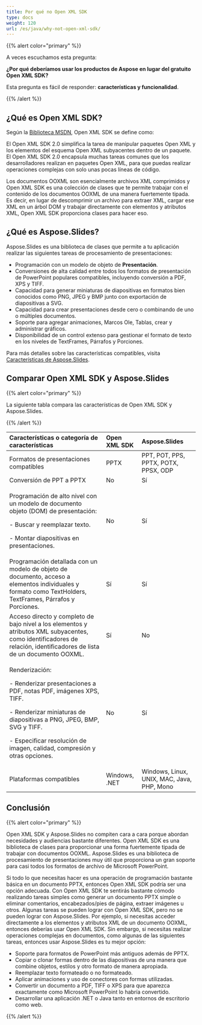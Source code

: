 ```yaml
---
title: Por qué no Open XML SDK
type: docs
weight: 120
url: /es/java/why-not-open-xml-sdk/
---
```


{{% alert color="primary" %}} 

A veces escuchamos esta pregunta:

**¿Por qué deberíamos usar los productos de Aspose en lugar del gratuito Open XML SDK?**

Esta pregunta es fácil de responder: **características y funcionalidad**.

{{% /alert %}} 
## **¿Qué es Open XML SDK?**
Según la [Biblioteca MSDN](https://docs.microsoft.com/en-us/office/open-xml/open-xml-sdk), Open XML SDK se define como: 

El Open XML SDK 2.0 simplifica la tarea de manipular paquetes Open XML y los elementos del esquema Open XML subyacentes dentro de un paquete. El Open XML SDK 2.0 encapsula muchas tareas comunes que los desarrolladores realizan en paquetes Open XML, para que puedas realizar operaciones complejas con solo unas pocas líneas de código.

Los documentos OOXML son esencialmente archivos XML comprimidos y Open XML SDK es una colección de clases que te permite trabajar con el contenido de los documentos OOXML de una manera fuertemente tipada. Es decir, en lugar de descomprimir un archivo para extraer XML, cargar ese XML en un árbol DOM y trabajar directamente con elementos y atributos XML, Open XML SDK proporciona clases para hacer eso.
## **¿Qué es Aspose.Slides?**
Aspose.Slides es una biblioteca de clases que permite a tu aplicación realizar las siguientes tareas de procesamiento de presentaciones:

- Programación con un modelo de objeto de **Presentación**.
- Conversiones de alta calidad entre todos los formatos de presentación de PowerPoint populares compatibles, incluyendo conversión a PDF, XPS y TIFF.
- Capacidad para generar miniaturas de diapositivas en formatos bien conocidos como PNG, JPEG y BMP junto con exportación de diapositivas a SVG.
- Capacidad para crear presentaciones desde cero o combinando de uno o múltiples documentos.
- Soporte para agregar animaciones, Marcos Ole, Tablas, crear y administrar gráficos.
- Disponibilidad de un control extenso para gestionar el formato de texto en los niveles de TextFrames, Párrafos y Porciones.

Para más detalles sobre las características compatibles, visita [Características de Aspose.Slides](/slides/es/java/product-overview/).
## **Comparar Open XML SDK y Aspose.Slides**
{{% alert color="primary" %}} 

La siguiente tabla compara las características de Open XML SDK y Aspose.Slides.

{{% /alert %}} 

|**Características o categoría de características**|**Open XML SDK**|**Aspose.Slides**|
| :- | :- | :- |
|Formatos de presentaciones compatibles|PPTX|PPT, POT, PPS, PPTX, POTX, PPSX, ODP|
|Conversión de PPT a PPTX |No|Sí|
|<p>Programación de alto nivel con un modelo de documento objeto (DOM) de presentación:</p><p>- Buscar y reemplazar texto.</p><p>- Montar diapositivas en presentaciones.</p>|No|Sí|
|Programación detallada con un modelo de objeto de documento, acceso a elementos individuales y formato como TextHolders, TextFrames, Párrafos y Porciones.|Sí|Sí|
|Acceso directo y completo de bajo nivel a los elementos y atributos XML subyacentes, como identificadores de relación, identificadores de lista de un documento OOXML.|Sí|No|
|<p>Renderización:</p><p>- Renderizar presentaciones a PDF, notas PDF, imágenes XPS, TIFF.</p><p>- Renderizar miniaturas de diapositivas a PNG, JPEG, BMP, SVG y TIFF.</p><p>- Especificar resolución de imagen, calidad, compresión y otras opciones. </p>|No|Sí |
|Plataformas compatibles|Windows, .NET|Windows, Linux, UNIX, MAC, Java, PHP, Mono|
## **Conclusión**
{{% alert color="primary" %}} 

Open XML SDK y Aspose.Slides no compiten cara a cara porque abordan necesidades y audiencias bastante diferentes. Open XML SDK es una biblioteca de clases para proporcionar una forma fuertemente tipada de trabajar con documentos OOXML. Aspose.Slides es una biblioteca de procesamiento de presentaciones muy útil que proporciona un gran soporte para casi todos los formatos de archivo de Microsoft PowerPoint.

Si todo lo que necesitas hacer es una operación de programación bastante básica en un documento PPTX, entonces Open XML SDK podría ser una opción adecuada. Con Open XML SDK te sentirás bastante cómodo realizando tareas simples como generar un documento PPTX simple o eliminar comentarios, encabezados/pies de página, extraer imágenes u otros. Algunas tareas se pueden lograr con Open XML SDK, pero no se pueden lograr con Aspose.Slides. Por ejemplo, si necesitas acceder directamente a los elementos y atributos XML de un documento OOXML, entonces deberías usar Open XML SDK. Sin embargo, si necesitas realizar operaciones complejas en documentos, como algunas de las siguientes tareas, entonces usar Aspose.Slides es tu mejor opción:

- Soporte para formatos de PowerPoint más antiguos además de PPTX.
- Copiar o clonar formas dentro de las diapositivas de una manera que combine objetos, estilos y otro formato de manera apropiada.
- Reemplazar texto formateado o no formateado.
- Aplicar animaciones y uso de conectores con formas utilizadas.
- Convertir un documento a PDF, TIFF o XPS para que aparezca exactamente como Microsoft PowerPoint lo habría convertido.
- Desarrollar una aplicación .NET o Java tanto en entornos de escritorio como web.

{{% /alert %}}